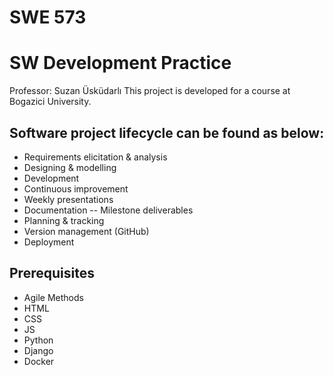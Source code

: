 # SWE 573
# SW Development Practice

Professor: Suzan Üsküdarlı
This project is developed for a course at Bogazici University. 

## Software project lifecycle can be found as below:

* Requirements elicitation & analysis
* Designing & modelling
* Development
* Continuous improvement
* Weekly presentations
* Documentation -- Milestone deliverables
* Planning & tracking
* Version management (GitHub)
* Deployment

## Prerequisites

* Agile Methods
* HTML
* CSS
* JS
* Python
* Django
* Docker
